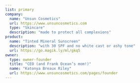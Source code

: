 ```yaml
---
list: primary
company:
  name: "Unsun Cosmetics"
  url: https://www.unsuncosmetics.com
  type: "Skincare"
  description: "made to protect all complexions"
product:
  name: "Tinted Mineral Sunscreen"
  description: "with 30 SPF and no white cast or ashy tone"
  url: https://go.magik.ly/ml/gkq5
owner:
  type: owner-founder
  title: "CEO (and Frank Ocean’s mom!)"
  name: "Katonya Breaux Riley"
  url: https://www.unsuncosmetics.com/pages/founder
---
```

